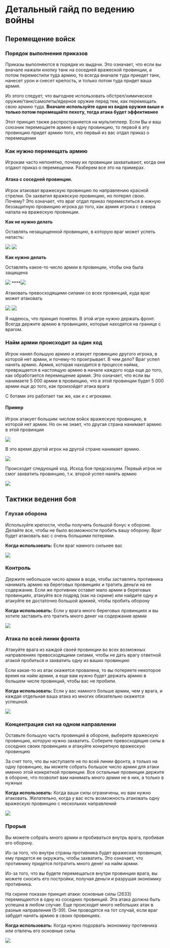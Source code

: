 # Детальный гайд по ведению войны

## Перемещение войск

### Порядок выполнения приказов

Приказы выполняются в порядке их выдачи. Это означает, что если вы вначале нажали кнопку танк на соседней вражеской провинции, а потом переместили туда армию, то всегда вначале туда приедет танк, нанесет урон и снесет крепость, и только потом туда придет ваша армия.

Из этого следует, что выгоднее использовать обстрел/химическое оружие/танк/самолеты/ядерное оружие перед тем, как перемещать свою армию туда. **Вначале используйте одно из видов оружия выше и только потом перемещайте пехоту, тогда атака будет эффективнее**

Этот принцип также распространяется на мультиплеер. Если Вы и ваш союзник перемещаете армию в одну провинцию, то первой в эту провинцию придет армию того, кто первый из вас отдал приказ о перемещении

### Как нужно перемещать армию

Игрокам часто непонятно, почему их провинции захватывают, когда они отдают приказ о перемещении. Разберем все это на примерах.

#### Атака с соседней провинции. 

Игрок атаковал вражескую провинцию по направлению красной стрелки. Он захватил вражескую провинцию, но потерял свою. Почему? Это означает, что враг отдал приказ переместиться в южную беззащитную провинцию игрока до того, как армия игрока с севера напала на вражескую провинции.

**Как не нужно делать** 

Оставлять незащищенной провинцию, в которую враг может успеть напасть: 

![](../.gitbook/assets/izobrazhenie%20%289%29.png) ![](../.gitbook/assets/izobrazhenie%20%2815%29.png) 

**Как нужно делать**

Оставлять какое-то число армии в провинции, чтобы она была защищена

![](../.gitbook/assets/izobrazhenie%20%287%29.png) ****![](../.gitbook/assets/izobrazhenie%20%288%29.png) 

Атаковать превосходящими силами со всех провинций, куда враг может атаковать

![](../.gitbook/assets/izobrazhenie%20%286%29.png) ![](../.gitbook/assets/izobrazhenie%20%283%29.png) 

Я надеюсь, что принцип понятен. В этой игре нужно держать фронт. Всегда держите армию в провинциях, которые находятся на границе с врагом.

### Найм армии происходит за один ход

Игрок нанял большую армию и атакует провинцию другого игрока, в которой нет армии, и почему-то проигрывает. В чем дело? Враг успел нанять армию. Армия, которая находится в процессе найма, превращается в настоящую армию в начале каждого хода еще до того, как обработается перемещение армия. Это означает, что если вы нанимаете 5 000 армии в провинцию, что в этой провинции будет 5 000 армии еще до того, как произойдет атака врага

С ботами это работает так же, как и с игроками.

#### Пример

Игрок атакует большим числом войск вражескую провинцию, в которой нет армии. Но он не знает, что другая страна нанимает армию в этой провинции

![](../.gitbook/assets/izobrazhenie%20%2814%29.png)

В это время другой игрок на другой стране нанимает армию.

![](../.gitbook/assets/izobrazhenie%20%2813%29.png)

Происходит следующий ход. Исход боя предсказуем. Первый игрок не смог захватить провинцию, т.к. второй успел нанять армию

![](../.gitbook/assets/izobrazhenie%20%2816%29.png)

## Тактики ведения боя

### Глухая оборона

Используйте крепости, чтобы получить большой бонус к обороне. Делайте все, чтобы не было возможности пробить вашу оборону. Враг будет атаковать вас с очень большими потерями.

**Когда использовать:** Если враг намного сильнее вас

![](../.gitbook/assets/izobrazhenie%20%2810%29.png)

### Контроль

Держите небольшое число армии в воде, чтобы заставлять противника нанимать армию на береговых провинциях и тратить деньги на ее содержание. Если же противник оставит мало армии в береговых провинциях, атакуйте все подряд \(как на скрине\) или найдите одну и атакуйте ее достаточно большой армией, чтобы пробить оборону

**Когда использовать:** Если у врага много береговых провинциях и вы хотите заставить его тратить много денег на содержание армии

![](../.gitbook/assets/izobrazhenie%20%2818%29.png)

### Атака по всей линии фронта

Атакуйте врага из каждой своей провинции во всех возможных направлениях превосходящими силами, чтобы не дать врагу ответной атакой пробиться и захватить одну из ваших провинцию

Если какая-то из атак окажется провалена, то вы потеряете некоторое время на найм армии, а еще вам нужно будет держать армию в большем числе провинций, чтобы вас не пробили.

**Когда использовать:** Если у вас намного больше армии, чем у врага, и каждая отдельная ваша атака из многих обязательно окажется успешной. 

![](../.gitbook/assets/izobrazhenie%20%2817%29.png)

### Концентрация сил на одном направлении

Оставьте большую часть провинций в обороне, выберите вражескую провинцию, которую нужно захватить. Соберите превосходящие силы в соседних своих провинциях и атакуйте конкретную вражескую провинцию

За счет того, что вы наступаете не по всей линии фронта, а только на одну провинцию, вы можете собрать большое число армии для атаки именно этой конкретной провинции. Все остальные провинции держите в обороне, что позволит вам нанимать много армии не в них, а только в нужных

**Когда использовать:** Когда ваши силы ограничены, но вам нужно атаковать. Желательно, когда у вас есть возможность атаковать одну вражескую провинцию с нескольких направлений

![](../.gitbook/assets/izobrazhenie%20%284%29.png)

### Прорыв

Вы можете собрать много армии и пробиваться внутрь врага, пробивая его оборону.

Из-за того, что внутри страны противника будет вражеская провинция, ему придется ее окружать, чтобы захватить. Это означает, что противнику придется потратить много денег на найм армии.

Из-за того, что вы будете перемещаться внутри провинции врага, вы можете сносить его постройки, получая деньги и разрушая экономику противника.

На скрине показан принцип атаки: основные силы \(2633\) перемещаются в одну из соседних провинций. Эта атака должна быть успешна в любом случае. Еще происходит много небольших атак в разные направления \(5-39\). Они проводятся на тот случай, если враг забудет нанять армию в своих провинциях.

**Когда использовать:** Когда нужно подорвать экономику противника или отвлечь его основные силы

![](../.gitbook/assets/izobrazhenie%20%2812%29.png)

